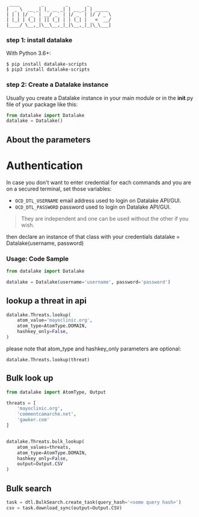      ____        _        _       _         
    |  _ \  __ _| |_ __ _| | __ _| | _____  
    | | | |/ _` | __/ _` | |/ _` | |/ / _ \ 
    | |_| | (_| | || (_| | | (_| |   <  __/  
    |____/ \__,_|\__\__,_|_|\__,_|_|\_\___| 
                                        
### step 1: install datalake

With Python 3.6+:  
```
$ pip install datalake-scripts
$ pip3 install datalake-scripts
```

### step 2: Create a Datalake instance
Usually you create a Datalake instance in your main module or in the __init__.py file of your package like this:
```python
from datalake import Datalake
datalake = Datalake()
```

## About the parameters

# Authentication
In case you don't want to enter credential for each commands and you are on a secured terminal, set those variables:  
* `OCD_DTL_USERNAME` email address used to login on Datalake API/GUI.   
* `OCD_DTL_PASSWORD` password used to login on Datalake API/GUI.
> They are independent and one can be used without the other if you wish.

then declare an instance of that class with your credentials
datalake = Datalake(username, password)

### Usage: Code Sample
```python
from datalake import Datalake

datalake = Datalake(username='username', password='password')
```

## lookup a threat in api
```python
datalake.Threats.lookup(
    atom_value='mayoclinic.org',
    atom_type=AtomType.DOMAIN,
    hashkey_only=False,
)
```

please note that atom_type and hashkey_only parameters are optional:

    datalake.Threats.lookup(threat)

## Bulk look up
```python
from datalake import AtomType, Output

threats = [
    'mayoclinic.org',
    'commentcamarche.net',
    'gawker.com'
]


datalake.Threats.bulk_lookup(
    atom_values=threats, 
    atom_type=AtomType.DOMAIN,
    hashkey_only=False,
    output=Output.CSV
)
```

## Bulk search
```python
task = dtl.BulkSearch.create_task(query_hash='<some query hash>')
csv = task.download_sync(output=Output.CSV)
```


